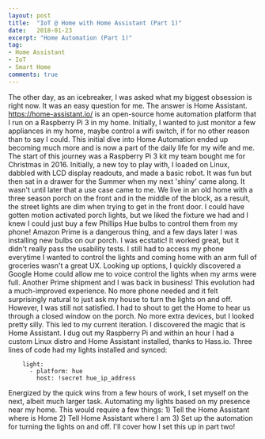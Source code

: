 ```yaml
---
layout: post
title:  "IoT @ Home with Home Assistant (Part 1)"
date:   2018-01-23
excerpt: "Home Automation (Part 1)"
tag:
- Home Assistant
- IoT
- Smart Home
comments: true
---
```


The other day, as an icebreaker, I was asked what my biggest obsession is right now. It was an easy question for me. The answer is Home Assistant. https://home-assistant.io/ is an open-source home automation platform that I run on a Raspberry Pi 3 in my home. Initially, I wanted to just monitor a few appliances in my home, maybe control a wifi switch, if for no other reason than to say I could.  This initial dive into Home Automation ended up becoming much more and is now a part of the daily life for my wife and me.
The start of this journey was a Raspberry Pi 3 kit my team bought me for Christmas in 2016. Initially, a new toy to play with, I loaded on Linux, dabbled with LCD display readouts, and made a basic robot. It was fun but then sat in a drawer for the Summer when my next 'shiny' came along.  It wasn't until later that a use case came to me. 
We live in an old home with a three season porch on the front and in the middle of the block, as a result, the street lights are dim when trying to get in the front door. I could have gotten motion activated porch lights, but we liked the fixture we had and I knew I could just buy a few Phillips Hue bulbs to control them from my phone! Amazon Prime is a dangerous thing, and a few days later I was installing new bulbs on our porch. I was ecstatic!
It worked great, but it didn't really pass the usability tests. I still had to access my phone everytime I wanted to control the lights and coming home with an arm full of groceries wasn't a great UX. Looking up options, I quickly discovered a Google Home could allow me to voice control the lights when my arms were full. Another Prime shipment and I was back in business!
This evolution had a much-improved experience. No more phone needed and it felt surprisingly natural to just ask my house to turn the lights on and off. However, I was still not satisfied. I had to shout to get the Home to hear us through a closed window on the porch.  No more extra devices, but I looked pretty silly.
This led to my current iteration. I discovered the magic that is Home Assistant. I dug out my Raspberry Pi and within an hour I had a custom Linux distro and Home Assistant installed, thanks to Hass.io. Three lines of code had my lights installed and synced:
```	
    light:
      - platform: hue
        host: !secret hue_ip_address
```
Energized by the quick wins from a few hours of work, I set myself on the next, albeit much larger task. Automating my lights based on my presence near my home. This would require a few things:
	1) Tell the Home Assistant where is Home
	2) Tell Home Assistant where I am
	3) Set up the automation for turning the lights on and off.
I'll cover how I set this up in part two!
